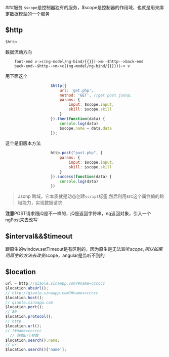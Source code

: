 ###服务
`$scope`是控制器独有的服务，$scope是控制器的作用域，也就是用来绑定数据模型的一个服务

## $http
`$http`

数据流动方向
```
	font-end v->c(ng-model/ng-bind/{{}})->m--$http-->back-end
	back-end--$http-->m->c((ng-model/ng-bind/{{}}))-> v
```
用下面这个
```javascript
					$http({
						url: 'get.php',
						method: 'GET', //get post jsonp,
						params: {
							input: $scope.input,
							skill: $scope.skill
						}
					}).then(function(data) {
						console.log(data)
						$scope.name = data.data
					});
```
这个是旧版本方法
```javascript
					http.post("post.php", {
						params: {
							input: $scope.input,
							skill: $scope.skill
						}
					}).success(function(data) {
						console.log(data)
					})
```

>Jsonp 跨域，它本质就是动态创建`script`标签,然后利用src这个属性值的跨域能力，实现数据请求

**注意**POST请求跟jQ是不一样的，jQ是返回字符串，ng返回对象，引入一个ngPost来去改写

## $interval&&$timeout
跟原生的window.setTimeout是有区别的，因为原生是无法监听$scope,所以如果用原生的方法去改变$scope，angular是监听不到的

## $location
```javascript
url = http://qiaole.sinaapp.com?#name=cccccc  
$location.absUrl();  
// http://qiaole.sinaapp.com?#name=cccccc  
$location.host();  
// qiaole.sinaapp.com  
$location.port();  
// 80  
$location.protocol();  
// http  
$location.url();  
// ?#name=cccccc
  // 获取url参数  
$location.search().name;  
// or  
$location.search()['name']; 
``` 